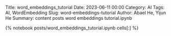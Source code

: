 Title: word_embeddings_tutorial
Date: 2023-06-11 00:00
Category: AI
Tags: AI, WordEmbedding
Slug: word-embeddings-tutorial
Author: Abael He, Yijun He
Summary: content posts word embeddings tutorial.ipynb

{% notebook posts/word_embeddings_tutorial.ipynb cells[:] %}
